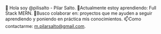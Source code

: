 🍋 Hola soy @pilisalto - Pilar Salto.
🌱Actualmente estoy aprendiendo: Full Stack MERN.
💞️Busco colaborar en: proyectos que me ayuden a seguir aprendiendo y poniendo en práctica mis conocimientos. 
📫Como contactarme: m.pilarsalto@gmail.com.
